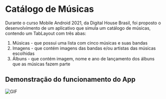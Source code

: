 # Catálogo de Músicas

Durante o curso Mobile Android 2021, da Digital House Brasil, foi proposto o desenvolvimento de um aplicativo que simula um catálogo de músicas, contendo um TabLayout com três abas:

   1. Músicas - que possui uma lista com cinco músicas e suas bandas
   2. Imagens - que contém imagens das bandas e/ou artistas das músicas escolhidas
   3. Álbuns - que contém imagem, nome e ano de lançamento dos álbuns que as músicas fazem parte


## Demonstração do funcionamento do App
 
 ![GIF](https://github.com/pedro-scott/music_catalog/blob/main/gif_music_catalog.gif)
